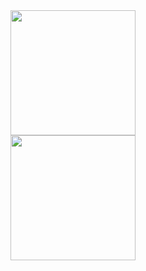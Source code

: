 <a href="https://github.com/AugustoPietro/github-readme-stats">
  <img height=200 align="center" src="https://github-readme-stats.vercel.app/api?username=AugustoPietro&&card_width=320" />
</a>
<br>
<a href="https://github.com/AugustoPietro/convoychat">
  <img height=200 align="center" src="(https://github-readme-stats.vercel.app/api/top-langs/?username=AugustoPietro&layout=donut-vertical)(https://github.com/AugustoPietro/github-readme-stats)" />
</a>
